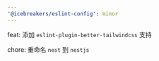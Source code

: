 ```yaml
---
'@icebreakers/eslint-config': minor
---
```


feat: 添加 `eslint-plugin-better-tailwindcss` 支持

chore: 重命名 `nest` 到 `nestjs`

